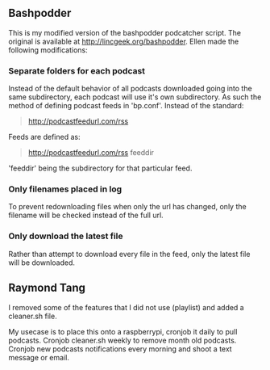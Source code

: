 ## Bashpodder ##
This is my modified version of the bashpodder podcatcher script. The
original is available at <http://lincgeek.org/bashpodder>. Ellen made
the following modifications:

### Separate folders for each podcast ###

Instead of the default behavior of all podcasts downloaded going into
the same subdirectory, each podcast will use it's own subdirectory. As
such the method of defining podcast feeds in 'bp.conf'. Instead of the
standard:

> http://podcastfeedurl.com/rss

Feeds are defined as:

> http://podcastfeedurl.com/rss feeddir

'feeddir' being the subdirectory for that particular feed.

### Only filenames placed in log ###

To prevent redownloading files when only the url has changed, only the
filename will be checked instead of the full url.

### Only download the latest file ###

Rather than attempt to download every file in the feed, only the
latest file will be downloaded.

## Raymond Tang ##

I removed some of the features that I did not use (playlist) and added a cleaner.sh file.

My usecase is to place this onto a raspberrypi, cronjob it daily to pull podcasts.
Cronjob cleaner.sh weekly to remove month old podcasts.
Cronjob new podcasts notifications every morning and shoot a text message or email.
